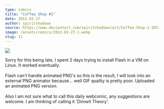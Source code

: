 ```yaml
---
type: comics
title: "Coffee Shop #1"
date: 2012-02-27
author: spiritshadowx
source: https://www.deviantart.com/spiritshadowx/art/Coffee-Shop-1-287458240
image: /assets/comics/2012-02-27-1.webp
slug: 11
---
```


![](/assets/comics/2012-02-27-1.webp)

Sorry for this being late, I spent 2 days trying to install Flash in a VM on Linux. It worked eventually.<br><br>Flash can't handle animated PNG's so this is the result, I will look into an external PNG animator because... well GIF quality is pretty poor. Uploaded an animated PNG version.<br><br>Also I am not sure what to call this daily webcomic, any suggestions are welcome. I am thinking of calling it 'Dimwit Theory'.
